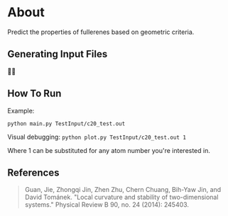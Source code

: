 # About
Predict the properties of fullerenes based on geometric criteria.

## Generating Input Files
🤷🏻‍

## How To Run
Example:

`python main.py TestInput/c20_test.out`

Visual debugging:
`python plot.py TestInput/c20_test.out 1`

Where 1 can be substituted for any atom number you're interested in.

## References

> Guan, Jie, Zhongqi Jin, Zhen Zhu, Chern Chuang, Bih-Yaw Jin, and David
> Tománek. "Local curvature and stability of two-dimensional systems." Physical
> Review B 90, no. 24 (2014): 245403.
